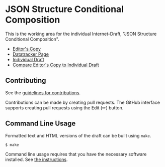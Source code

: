 <!-- regenerate: on (set to off if you edit this file) -->

# JSON Structure Conditional Composition

This is the working area for the individual Internet-Draft, "JSON Structure Conditional Composition".

* [Editor's Copy](https://json-structure.github.io/conditional-composition/#go.draft-vasters-httpapi-json-structure-conditional-composition.html)
* [Datatracker Page](https://datatracker.ietf.org/doc/draft-vasters-httpapi-json-structure-conditional-composition)
* [Individual Draft](https://datatracker.ietf.org/doc/html/draft-vasters-httpapi-json-structure-conditional-composition)
* [Compare Editor's Copy to Individual Draft](https://json-structure.github.io/conditional-composition/#go.draft-vasters-httpapi-json-structure-conditional-composition.diff)


## Contributing

See the
[guidelines for contributions](https://github.com/json-structure/conditional-composition/blob/main/CONTRIBUTING.md).

Contributions can be made by creating pull requests.
The GitHub interface supports creating pull requests using the Edit (✏) button.


## Command Line Usage

Formatted text and HTML versions of the draft can be built using `make`.

```sh
$ make
```

Command line usage requires that you have the necessary software installed.  See
[the instructions](https://github.com/martinthomson/i-d-template/blob/main/doc/SETUP.md).

